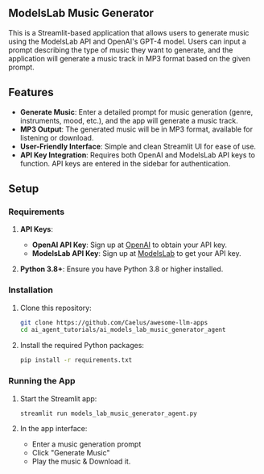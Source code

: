 ## ModelsLab Music Generator

This is a Streamlit-based application that allows users to generate music using the ModelsLab API and OpenAI's GPT-4 model. Users can input a prompt describing the type of music they want to generate, and the application will generate a music track in MP3 format based on the given prompt.

## Features

- **Generate Music**: Enter a detailed prompt for music generation (genre, instruments, mood, etc.), and the app will generate a music track.
- **MP3 Output**: The generated music will be in MP3 format, available for listening or download.
- **User-Friendly Interface**: Simple and clean Streamlit UI for ease of use.
- **API Key Integration**: Requires both OpenAI and ModelsLab API keys to function. API keys are entered in the sidebar for authentication.

## Setup

### Requirements 

1. **API Keys**:
   - **OpenAI API Key**: Sign up at [OpenAI](https://platform.openai.com/api-keys) to obtain your API key.
   - **ModelsLab API Key**: Sign up at [ModelsLab](https://modelslab.com/dashboard/api-keys) to get your API key.

2. **Python 3.8+**: Ensure you have Python 3.8 or higher installed.

### Installation
1. Clone this repository:
   ```bash
   git clone https://github.com/Caelus/awesome-llm-apps
   cd ai_agent_tutorials/ai_models_lab_music_generator_agent
   ```

2. Install the required Python packages:
   ```bash
   pip install -r requirements.txt
   ```
### Running the App

1. Start the Streamlit app:
   ```bash
   streamlit run models_lab_music_generator_agent.py
   ```

2. In the app interface:
   - Enter a music generation prompt
   - Click "Generate Music"
   - Play the music & Download it.